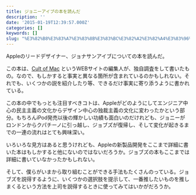 ```yaml
---
title: ジョニーアイブの本を読んだ
description: ''
date: '2015-01-19T12:39:57.000Z'
categories: []
keywords: []
slug: "%E3%82%B8%E3%83%A7%E3%83%8B%E3%83%BC%E3%82%A2%E3%82%A4%E3%83%96%E3%81%AE%E6%9C%AC%E3%82%92%E8%AA%AD%E3%82%93%E3%81%A0"
---
```

Appleのリードデザイナー、ジョナサンアイブについての本を読んだ。

この本は、[Cult of Mac](http://www.cultofmac.com) というWEBサイトの編集人が、独自調査をして書いたもの。なので、もしかすると事実と異なる箇所が含まれているのかもしれない。それでも、いくつかの説を紹介したり等、できるだけ事実に寄り添うように書かれている。

この本の中でもっとも注目すべきコトは、Appleがどのようにしてエンジニア中心の民主主義の文化からデザイン中心の独裁主義の文化に変わったかという部分。もちろんiPod発売以後の輝かしい功績も面白いのだけれども、ジョニーがロンドンからクパチーノに引っ越し、ジョブズが復帰し、そして変化が起きるまでの一連の流れはとても興味深い。

いろいろな見方はあると思うけれども、Appleの新製品開発をここまで詳細に書いた本はもしかすると他にないのではないだろうか。ジョブズの本もここまでは詳細に書いていなかったかもしれない。

そして、僕らがいまから取り組むことができる手法もたくさんのっている。ジョブズを説得するように、いくつかの選択肢を提示して、一番推したいものを推しまくるという方法を上司を説得するときに使ってみてはいかがだろうか。
